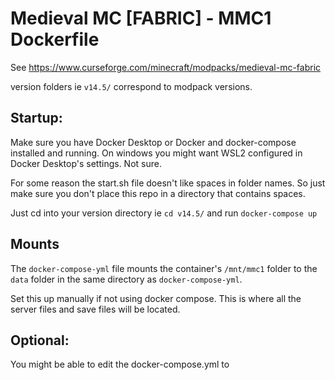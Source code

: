 # Medieval MC \[FABRIC\] - MMC1 Dockerfile
See
https://www.curseforge.com/minecraft/modpacks/medieval-mc-fabric

version folders ie `v14.5/` correspond to modpack versions.

## Startup:
Make sure you have Docker Desktop or Docker and docker-compose installed and running. On windows you might want WSL2 configured in Docker Desktop's settings. Not sure.

For some reason the start.sh file doesn't like spaces in folder names. So just make sure you don't place this repo in a directory that contains spaces.

Just cd into your version directory ie `cd v14.5/` and run `docker-compose up`

## Mounts
The `docker-compose-yml` file mounts the container's `/mnt/mmc1` folder to the `data` folder in the same directory as `docker-compose-yml`.

Set this up manually if not using docker compose.
This is where all the server files and save files will be located.

## Optional:
You might be able to edit the docker-compose.yml to 